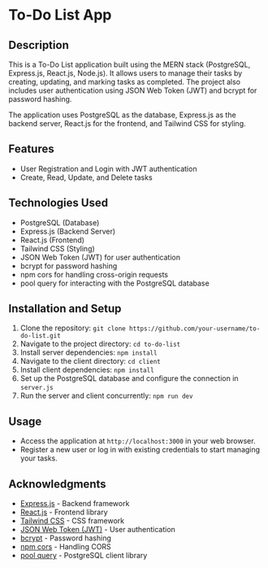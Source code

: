 # To-Do List App

## Description

This is a To-Do List application built using the MERN stack (PostgreSQL, Express.js, React.js, Node.js). It allows users to manage their tasks by creating, updating, and marking tasks as completed. The project also includes user authentication using JSON Web Token (JWT) and bcrypt for password hashing.

The application uses PostgreSQL as the database, Express.js as the backend server, React.js for the frontend, and Tailwind CSS for styling.

## Features

- User Registration and Login with JWT authentication
- Create, Read, Update, and Delete tasks
  
## Technologies Used

- PostgreSQL (Database)
- Express.js (Backend Server)
- React.js (Frontend)
- Tailwind CSS (Styling)
- JSON Web Token (JWT) for user authentication
- bcrypt for password hashing
- npm cors for handling cross-origin requests
- pool query for interacting with the PostgreSQL database

## Installation and Setup

1. Clone the repository: `git clone https://github.com/your-username/to-do-list.git`
2. Navigate to the project directory: `cd to-do-list`
3. Install server dependencies: `npm install`
4. Navigate to the client directory: `cd client`
5. Install client dependencies: `npm install`
6. Set up the PostgreSQL database and configure the connection in `server.js`
7. Run the server and client concurrently: `npm run dev`

## Usage

- Access the application at `http://localhost:3000` in your web browser.
- Register a new user or log in with existing credentials to start managing your tasks.

## Acknowledgments

- [Express.js](https://expressjs.com/) - Backend framework
- [React.js](https://reactjs.org/) - Frontend library
- [Tailwind CSS](https://tailwindcss.com/) - CSS framework
- [JSON Web Token (JWT)](https://jwt.io/) - User authentication
- [bcrypt](https://www.npmjs.com/package/bcrypt) - Password hashing
- [npm cors](https://www.npmjs.com/package/cors) - Handling CORS
- [pool query](https://www.npmjs.com/package/pg-pool) - PostgreSQL client library

